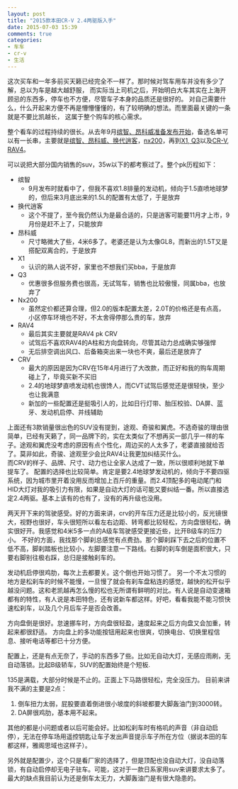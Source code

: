 ```yaml
---
layout: post
title: "2015款本田CR-V 2.4两驱版入手"
date: 2015-07-03 15:39
comments: true
categories: 
- 车车
- cr-v
- 生活
---
```


这次买车和一年多前买天籁已经完全不一样了。那时候对驾车用车并没有多少了解，总以为车是越大越舒服，
而实际当上司机之后，开始明白大车其实在上海开顾忌的东西多，停车也不方便，尽管车子本身的品质还是很好的。
对自己需要什么，什么开起来方便不再是懵懵懂懂的，有了较明确的想法。而里面最关键的一条就是不要比凯越长，
这属于整个购车的核心需求。

整个看车的过程持续的很长。从去年9月[缤智、昂科威准备发布开始](/blog/2014/09/10/you-dian-wu-liao-de-qi-che-fa-bu-hui/)，备选名单可以有一长串，主要就是[缤智、昂科威、换代逍客](/blog/2014/09/30/yi-kuan-jin-qi-bi-jiao-guan-zhu-de-che-bin-zhi-vezel/)，[nx200](/blog/2014/10/18/ding-jie-huan-suan-he-li-de-lei-ke-sa-si-nx/)，再到[X1, Q3](/blog/2015/04/18/xin-kuan-crvhe-q3/)以及[CR-V, RAV4](/blog/2015/04/20/crv/)。

可以说把大部分国内销售的suv，35w以下的都考察过了。整个pk历程如下：

* 缤智
  - 9月发布时就看中了，但我不喜欢1.8排量的发动机，倾向于1.5直喷地球梦的，但后来3月底出来的1.5L的配置有太低了，于是放弃
* 换代逍客
  - 这个不提了，至今我仍然认为是最合适的，只是逍客可能要11月才上市，9月份是赶不上了，只能放弃
* 昂科威
  - 尺寸略微大了些，4米6多了。老婆还是认为太像GL8，而新出的1.5T又是搭配双离合的，于是放弃
* X1
  - 认识的熟人说不好，家里也不想我们买bba，于是放弃
* Q3
  - 优惠很多但服务费也很高，无试驾车，销售也比较傲慢，同属bba，也放弃了
* Nx200
  - 虽然定价都还算合理，但2.0的版本配置太差，2.0T的价格还是有点高，小区停车环境也不好，不太舍得停那么贵的车，放弃
* RAV4
  - 最后其实主要就是RAV4 pk CRV
  - 试驾后不喜欢RAV4的A柱和方向盘转向，尽管其动力总成确实够强悍
  - 无后排空调出风口、后备箱突出来一块也不爽，最后还是放弃了
* CRV
  - 最大的原因是因为CRV在15年4月进行了大改款，而正好和我的购车周期碰上了，毕竟买新不买旧
  - 2.4的地球梦直喷发动机也很馋人，而CVT试驾后感觉还是很轻快，至少也让我满意
  - 新加的一些配置还是挺吸引人的，比如日行灯带、胎压校验、DA屏、蓝牙、发动机启停、并线辅助

上面还有3款销量很出色的SUV没有提到，途观、奇骏和翼虎。不选奇骏的理由很简单，已经有天籁了，同一品牌下的，实在太类似了不想再买一部几乎一样的车子。途观和翼虎没考虑的原因有点个性化，周边买的人太多了，老婆直接就给否了。莫非如此，奇骏、途观至少会比RAV4让我更加纠结买什么。   
而CRV的样子、品牌、尺寸、动力也让全家人达成了一致，所以很顺利地就下单提车了。
配置的选择也比较简单。肯定是要2.4地球梦发动机的，倾向于不要四驱系统，因为城市里开着没用反而增加上百斤的重量。而2.4顶配多的电动尾门和HID大灯对我的吸引力有限，如果是自动大灯的话可能又要纠结一番。所以直接选定2.4两驱。基本上该有的也有了，没有的再升级也没用。

两天开下来的驾驶感受。好的方面来讲，crv的开车压力还是比较小的，反光镜很大，视野也很好，车头很短所以看左右边距、转弯都比较轻松，方向盘很轻松，确实很好开。我感觉和4米5多一点的A级车驾驶感受更接近些，比开B级车的压力小。
不好的方面，我找那个脚刹总感觉有点费劲。那个脚刹踩下去之后的位置不低不高，脚刹踏板也比较小，左脚要注意一下路线。右脚的刹车倒是面积很大，只要右脚别往极右踩，总归是接触刹车的。

发动机启停很鸡肋，每次上去都要关。这个倒也开始习惯了。
另一个不太习惯的地方是松刹车的时候不能慢，一旦慢了就会有刹车盘粘连的感觉，越快的松开似乎越没问题。这和老凯越再怎么慢的松也无所谓有鲜明的对比。有人说是自动变速箱都有的特性，有人说是本田特色，还有说新车都这样。好吧，看看我能不能习惯快速松刹车，以及几个月后车子是否会改善。

方向盘倒是很好。怠速挪车时，方向盘很轻盈，速度起来之后方向盘又会加重，转起来都很舒适。
方向盘上的多功能按钮用起来也很爽，切换电台、切换里程信息、接听电话等都已十分方便。

配置上，还是有点无奈了，手动的东西多了些。比如无自动大灯，无感应雨刷，无自动落锁。比起B级轿车，SUV的配置始终是个短板.

135是满载，大部分时候是不止的。正面上下马路很轻松，完全没压力。
目前来讲我不满的主要是2点：
1. 倒车扭力太弱，屁股要直着倒进很小坡度的斜坡都要大脚轰油门到3000转。
2. DA屏很鸡肋，基本用不起来。

其他的都是小问题或者以后可能会好。比如松刹车时有格叽的声音（非自动启停），无法在停车场用遥控钥匙让车子发出声音提示车子所在方位（据说本田的车都这样，雅阁思域也这样子）。

另外就是配置少，这个只是看厂家的选择了，但是顶配也没自动大灯，没自动落锁，有自动启停却无电子驻车。可能，这对于一款日系家用suv来讲要求太多了。最大的缺点我目前认为还是倒车太无力，大脚轰油门是有很大隐患的。
